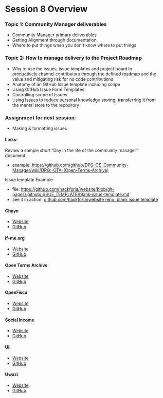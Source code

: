 <!--- Digital Public Goods Community Manager Training Program --->
# Session 8 Overview

### Topic 1: Community Manager deliverables
- Community Manager primary deliverables
- Getting Alignment through documentation.
- Where to put things when you don't know where to put things

### Topic 2: How to manage delivery to the Project Roadmap
- Why to use the issues, issue templates and project board to productively channel contributors through the defined roadmap and the value and mitigating risk for no code contributions
- Anatomy of an GitHub Issue template including scope
- Using GitHub Issue Form Templates 
- Controlling scope of Issues
- Using Issues to reduce personal knowledge storing, transferring it from the mental store to the repository

### Assignment for next session: 
- Making & formatting issues

#### Links:
Review a sample short “Day in the life of the community manager” document 
- example: https://github.com/github/DPG-OS-Community-Manager/wiki/DPG:-OTA-(Open-Terms-Archive)

Issue template Example
- file: https://github.com/hackforla/website/blob/gh-pages/.github/ISSUE_TEMPLATE/blank-issue-template.md
- see it in action: [github.com/hackforla/website repo, blank issue template](https://github.com/hackforla/website/issues/new?assignees=&labels=Complexity%3A+Missing%2C+Feature+Missing%2C+role+missing%2C+size%3A+missing&projects=&template=blank-issue-template.md&title=)

#### Chayn
- [Website](https://www.chayn.co/)
- [GitHub](https://github.com/chaynhq)

#### if-me.org
- [Website](https://www.if-me.org/)
- [GitHub](https://github.com/ifmeorg/ifme)

#### Open Terms Archive
- [Website](http://opentermsarchive.org/)
- [GitHub](https://github.com/OpenTermsArchive)

#### OpenFisca
- [Website](https://openfisca.org/en/)
- [GitHub](https://github.com/openfisca/)

#### Social Income
- [Website](https://socialincome.org/)
- [GitHub](https://github.com/socialincome-san/public)

#### Uli
- [Website](https://uli.tattle.co.in/)
- [GitHub](https://github.com/tattle-made/OGBV)

#### Uwazi
- [Website](https://uwazi.io/)
- [GitHub](https://github.com/huridocs/uwazi)
